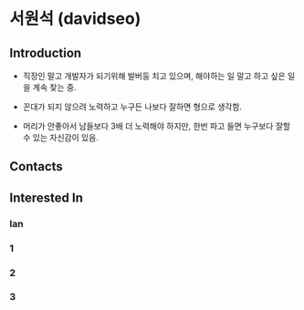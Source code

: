 # **서원석** (davidseo)

## Introduction
* 직장인 말고 개발자가 되기위해 발버둥 치고 있으며, 해야하는 일 말고 하고 싶은 일을 계속 찾는 중. 

* 꼰대가 되지 않으려 노력하고 누구든 나보다 잘하면 형으로 생각함. 

* 머리가 안좋아서 남들보다 3배 더 노력해야 하지만, 한번 파고 들면 누구보다 잘할 수 있는 자신감이 있음. 


## Contacts

## Interested In

### lan

### 1

### 2

### 3

